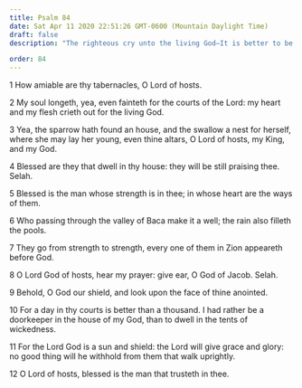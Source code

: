```yaml
---
title: Psalm 84
date: Sat Apr 11 2020 22:51:26 GMT-0600 (Mountain Daylight Time)
draft: false
description: "The righteous cry unto the living God—It is better to be a doorkeeper in the house of the Lord than to dwell in the tents of wickedness—No good thing is withheld from those who walk uprightly."

order: 84
---
```

    
1 How amiable are thy tabernacles, O Lord of hosts.

2 My soul longeth, yea, even fainteth for the courts of the Lord: my heart and my flesh crieth out for the living God.

3 Yea, the sparrow hath found an house, and the swallow a nest for herself, where she may lay her young, even thine altars, O Lord of hosts, my King, and my God.

4 Blessed are they that dwell in thy house: they will be still praising thee. Selah.

5 Blessed is the man whose strength is in thee; in whose heart are the ways of them.

6 Who passing through the valley of Baca make it a well; the rain also filleth the pools.

7 They go from strength to strength, every one of them in Zion appeareth before God.

8 O Lord God of hosts, hear my prayer: give ear, O God of Jacob. Selah.

9 Behold, O God our shield, and look upon the face of thine anointed.

10 For a day in thy courts is better than a thousand. I had rather be a doorkeeper in the house of my God, than to dwell in the tents of wickedness.

11 For the Lord God is a sun and shield: the Lord will give grace and glory: no good thing will he withhold from them that walk uprightly.

12 O Lord of hosts, blessed is the man that trusteth in thee.
